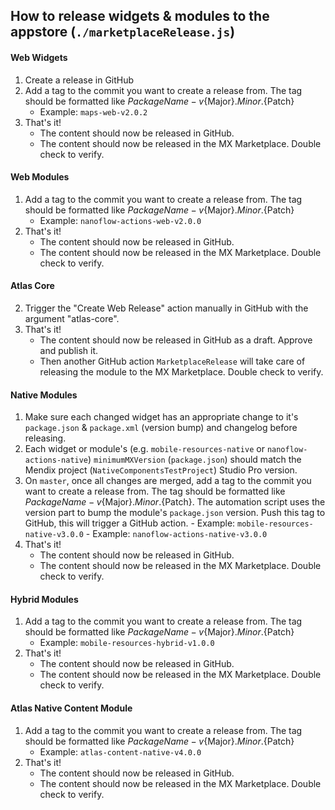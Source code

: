## How to release widgets & modules to the appstore (`./marketplaceRelease.js`)

#### Web Widgets

1. Create a release in GitHub
1. Add a tag to the commit you want to create a release from. The tag should be formatted like ${PackageName}-v${Major}.${Minor}.${Patch}
    - Example: `maps-web-v2.0.2`
1. That's it!
    - The content should now be released in GitHub.
    - The content should now be released in the MX Marketplace. Double check to verify.

#### Web Modules

1. Add a tag to the commit you want to create a release from. The tag should be formatted like ${PackageName}-v${Major}.${Minor}.${Patch}
    - Example: `nanoflow-actions-web-v2.0.0`
1. That's it!
    - The content should now be released in GitHub.
    - The content should now be released in the MX Marketplace. Double check to verify.

#### Atlas Core

2. Trigger the "Create Web Release" action manually in GitHub with the argument "atlas-core".
3. That's it!
    - The content should now be released in GitHub as a draft. Approve and publish it.
    - Then another GitHub action `MarketplaceRelease` will take care of releasing the module to the MX Marketplace. Double check to verify.

#### Native Modules

1. Make sure each changed widget has an appropriate change to it's `package.json` & `package.xml` (version bump) and changelog before releasing.
1. Each widget or module's (e.g. `mobile-resources-native` or `nanoflow-actions-native`) `minimumMXVersion` (`package.json`) should match the Mendix project (`NativeComponentsTestProject`) Studio Pro version.
1. On `master`, once all changes are merged, add a tag to the commit you want to create a release from. The tag should
   be formatted like ${PackageName}-v${Major}.${Minor}.${Patch}. The automation script uses the version part to bump the
   module's `package.json` version. Push this tag to GitHub, this will trigger a GitHub action. - Example: `mobile-resources-native-v3.0.0` - Example: `nanoflow-actions-native-v3.0.0`
1. That's it!
    - The content should now be released in GitHub.
    - The content should now be released in the MX Marketplace. Double check to verify.

#### Hybrid Modules

1. Add a tag to the commit you want to create a release from. The tag should be formatted like ${PackageName}-v${Major}.${Minor}.${Patch}
    - Example: `mobile-resources-hybrid-v1.0.0`
1. That's it!
    - The content should now be released in GitHub.
    - The content should now be released in the MX Marketplace. Double check to verify.

#### Atlas Native Content Module

1. Add a tag to the commit you want to create a release from. The tag should be formatted like ${PackageName}-v${Major}.${Minor}.${Patch}
    - Example: `atlas-content-native-v4.0.0`
1. That's it!
    - The content should now be released in GitHub.
    - The content should now be released in the MX Marketplace. Double check to verify.
